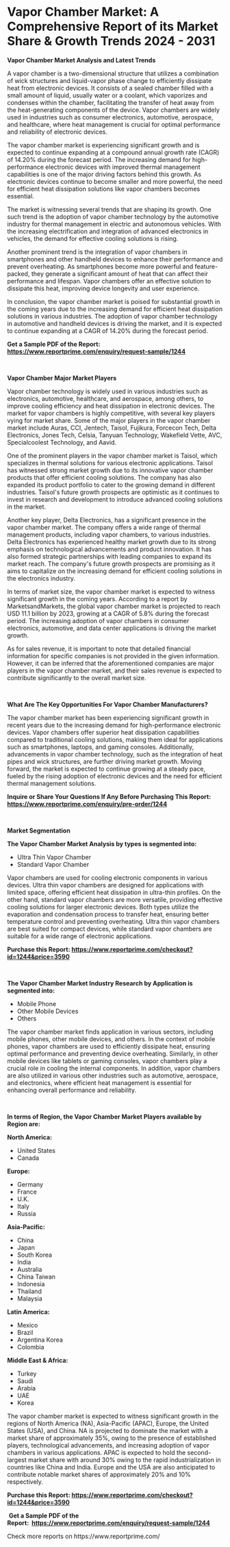<p><h1>Vapor Chamber Market: A Comprehensive Report of its Market Share & Growth Trends 2024 - 2031</h1></p><p><strong>Vapor Chamber Market Analysis and Latest Trends</strong></p>
<p><p>A vapor chamber is a two-dimensional structure that utilizes a combination of wick structures and liquid-vapor phase change to efficiently dissipate heat from electronic devices. It consists of a sealed chamber filled with a small amount of liquid, usually water or a coolant, which vaporizes and condenses within the chamber, facilitating the transfer of heat away from the heat-generating components of the device. Vapor chambers are widely used in industries such as consumer electronics, automotive, aerospace, and healthcare, where heat management is crucial for optimal performance and reliability of electronic devices.</p><p>The vapor chamber market is experiencing significant growth and is expected to continue expanding at a compound annual growth rate (CAGR) of 14.20% during the forecast period. The increasing demand for high-performance electronic devices with improved thermal management capabilities is one of the major driving factors behind this growth. As electronic devices continue to become smaller and more powerful, the need for efficient heat dissipation solutions like vapor chambers becomes essential.</p><p>The market is witnessing several trends that are shaping its growth. One such trend is the adoption of vapor chamber technology by the automotive industry for thermal management in electric and autonomous vehicles. With the increasing electrification and integration of advanced electronics in vehicles, the demand for effective cooling solutions is rising.</p><p>Another prominent trend is the integration of vapor chambers in smartphones and other handheld devices to enhance their performance and prevent overheating. As smartphones become more powerful and feature-packed, they generate a significant amount of heat that can affect their performance and lifespan. Vapor chambers offer an effective solution to dissipate this heat, improving device longevity and user experience.</p><p>In conclusion, the vapor chamber market is poised for substantial growth in the coming years due to the increasing demand for efficient heat dissipation solutions in various industries. The adoption of vapor chamber technology in automotive and handheld devices is driving the market, and it is expected to continue expanding at a CAGR of 14.20% during the forecast period.</p></p>
<p><strong>Get a Sample PDF of the Report:&nbsp; <a href="https://www.reportprime.com/enquiry/request-sample/1244">https://www.reportprime.com/enquiry/request-sample/1244</a></strong></p>
<p>&nbsp;</p>
<p><strong>Vapor Chamber Major Market Players</strong></p>
<p><p>Vapor chamber technology is widely used in various industries such as electronics, automotive, healthcare, and aerospace, among others, to improve cooling efficiency and heat dissipation in electronic devices. The market for vapor chambers is highly competitive, with several key players vying for market share. Some of the major players in the vapor chamber market include Auras, CCI, Jentech, Taisol, Fujikura, Forcecon Tech, Delta Electronics, Jones Tech, Celsia, Tanyuan Technology, Wakefield Vette, AVC, Specialcoolest Technology, and Aavid.</p><p>One of the prominent players in the vapor chamber market is Taisol, which specializes in thermal solutions for various electronic applications. Taisol has witnessed strong market growth due to its innovative vapor chamber products that offer efficient cooling solutions. The company has also expanded its product portfolio to cater to the growing demand in different industries. Taisol's future growth prospects are optimistic as it continues to invest in research and development to introduce advanced cooling solutions in the market.</p><p>Another key player, Delta Electronics, has a significant presence in the vapor chamber market. The company offers a wide range of thermal management products, including vapor chambers, to various industries. Delta Electronics has experienced healthy market growth due to its strong emphasis on technological advancements and product innovation. It has also formed strategic partnerships with leading companies to expand its market reach. The company's future growth prospects are promising as it aims to capitalize on the increasing demand for efficient cooling solutions in the electronics industry.</p><p>In terms of market size, the vapor chamber market is expected to witness significant growth in the coming years. According to a report by MarketsandMarkets, the global vapor chamber market is projected to reach USD 11.1 billion by 2023, growing at a CAGR of 5.8% during the forecast period. The increasing adoption of vapor chambers in consumer electronics, automotive, and data center applications is driving the market growth.</p><p>As for sales revenue, it is important to note that detailed financial information for specific companies is not provided in the given information. However, it can be inferred that the aforementioned companies are major players in the vapor chamber market, and their sales revenue is expected to contribute significantly to the overall market size.</p></p>
<p>&nbsp;</p>
<p><strong>What Are The Key Opportunities For Vapor Chamber Manufacturers?</strong></p>
<p><p>The vapor chamber market has been experiencing significant growth in recent years due to the increasing demand for high-performance electronic devices. Vapor chambers offer superior heat dissipation capabilities compared to traditional cooling solutions, making them ideal for applications such as smartphones, laptops, and gaming consoles. Additionally, advancements in vapor chamber technology, such as the integration of heat pipes and wick structures, are further driving market growth. Moving forward, the market is expected to continue growing at a steady pace, fueled by the rising adoption of electronic devices and the need for efficient thermal management solutions.</p></p>
<p><strong>Inquire or Share Your Questions If Any Before Purchasing This Report: <a href="https://www.reportprime.com/enquiry/pre-order/1244">https://www.reportprime.com/enquiry/pre-order/1244</a></strong></p>
<p>&nbsp;</p>
<p><strong>Market Segmentation</strong></p>
<p><strong>The Vapor Chamber Market Analysis by types is segmented into:</strong></p>
<p><ul><li>Ultra Thin Vapor Chamber</li><li>Standard Vapor Chamber</li></ul></p>
<p><p>Vapor chambers are used for cooling electronic components in various devices. Ultra thin vapor chambers are designed for applications with limited space, offering efficient heat dissipation in ultra-thin profiles. On the other hand, standard vapor chambers are more versatile, providing effective cooling solutions for larger electronic devices. Both types utilize the evaporation and condensation process to transfer heat, ensuring better temperature control and preventing overheating. Ultra thin vapor chambers are best suited for compact devices, while standard vapor chambers are suitable for a wide range of electronic applications.</p></p>
<p><strong>Purchase this Report:&nbsp;<a href="https://www.reportprime.com/checkout?id=1244&price=3590">https://www.reportprime.com/checkout?id=1244&price=3590</a></strong></p>
<p>&nbsp;</p>
<p><strong>The Vapor Chamber Market Industry Research by Application is segmented into:</strong></p>
<p><ul><li>Mobile Phone</li><li>Other Mobile Devices</li><li>Others</li></ul></p>
<p><p>The vapor chamber market finds application in various sectors, including mobile phones, other mobile devices, and others. In the context of mobile phones, vapor chambers are used to efficiently dissipate heat, ensuring optimal performance and preventing device overheating. Similarly, in other mobile devices like tablets or gaming consoles, vapor chambers play a crucial role in cooling the internal components. In addition, vapor chambers are also utilized in various other industries such as automotive, aerospace, and electronics, where efficient heat management is essential for enhancing overall performance and reliability.</p></p>
<p>&nbsp;</p>
<p><strong>In terms of Region, the Vapor Chamber Market Players available by Region are:</strong></p>
<p>
    <p> <strong> North America: </strong>
        <ul>
            <li>United States</li>
            <li>Canada</li>
        </ul>
        </p> 
    <p> <strong> Europe: </strong>
        <ul>
            <li>Germany</li>
            <li>France</li>
            <li>U.K.</li>
            <li>Italy</li>
            <li>Russia</li>
        </ul>
        </p> 
    <p> <strong> Asia-Pacific: </strong>
        <ul>
            <li>China</li>
            <li>Japan</li>
            <li>South Korea</li>
            <li>India</li>
            <li>Australia</li>
            <li>China Taiwan</li>
            <li>Indonesia</li>
            <li>Thailand</li>
            <li>Malaysia</li>
        </ul>
        </p> 
    <p> <strong> Latin America: </strong>
        <ul>
            <li>Mexico</li>
            <li>Brazil</li>
            <li>Argentina Korea</li>
            <li>Colombia</li>
        </ul>
        </p> 
    <p> <strong> Middle East & Africa: </strong>
        <ul>
            <li>Turkey</li>
            <li>Saudi</li>
            <li>Arabia</li>
            <li>UAE</li>
            <li>Korea</li>
        </ul>
    </p>
    </p>
<p><p>The vapor chamber market is expected to witness significant growth in the regions of North America (NA), Asia-Pacific (APAC), Europe, the United States (USA), and China. NA is projected to dominate the market with a market share of approximately 35%, owing to the presence of established players, technological advancements, and increasing adoption of vapor chambers in various applications. APAC is expected to hold the second-largest market share with around 30% owing to the rapid industrialization in countries like China and India. Europe and the USA are also anticipated to contribute notable market shares of approximately 20% and 10% respectively.</p></p>
<p><strong>Purchase this Report: <a href="https://www.reportprime.com/checkout?id=1244&price=3590">https://www.reportprime.com/checkout?id=1244&price=3590</a></strong></p>
<p>&nbsp;<strong>Get a Sample PDF of the Report:&nbsp;&nbsp;<a href="https://www.reportprime.com/enquiry/request-sample/1244">https://www.reportprime.com/enquiry/request-sample/1244</a></strong></p>
<p><strong></strong></p>
<p>Check more reports on https://www.reportprime.com/</p>
